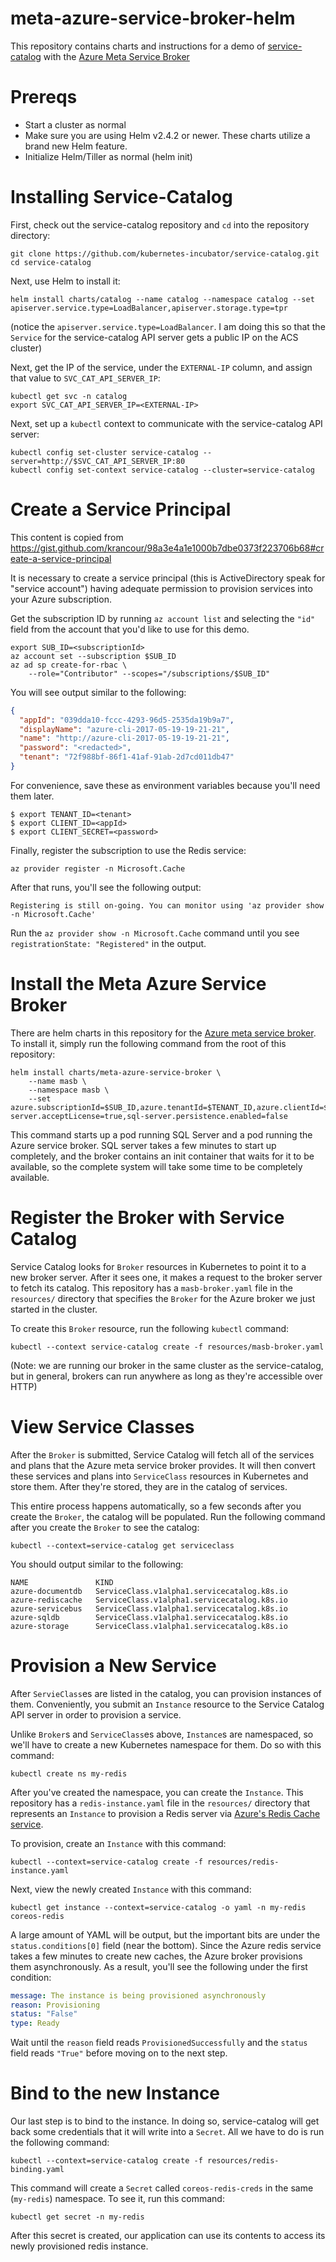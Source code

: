 # meta-azure-service-broker-helm

This repository contains charts and instructions for a demo of 
[service-catalog](https://github.com/kubernetes-incubator/service-catalog)
with the 
[Azure Meta Service Broker](https://github.com/Azure/meta-azure-service-broker)

# Prereqs

- Start a cluster as normal
- Make sure you are using Helm v2.4.2 or newer. These charts utilize a brand new Helm feature.
- Initialize Helm/Tiller as normal (helm init)

# Installing Service-Catalog

First, check out the service-catalog repository and `cd` into the repository directory:

```console
git clone https://github.com/kubernetes-incubator/service-catalog.git
cd service-catalog
```

Next, use Helm to install it:

```console
helm install charts/catalog --name catalog --namespace catalog --set apiserver.service.type=LoadBalancer,apiserver.storage.type=tpr
```

(notice the `apiserver.service.type=LoadBalancer`. I am doing this so that the `Service` for the service-catalog API server gets a public IP on the ACS cluster)

Next, get the IP of the service, under the `EXTERNAL-IP` column, and assign that value to `SVC_CAT_API_SERVER_IP`:

```console
kubectl get svc -n catalog
export SVC_CAT_API_SERVER_IP=<EXTERNAL-IP>
```

Next, set up a `kubectl` context to communicate with the service-catalog API server:

```console
kubectl config set-cluster service-catalog --server=http://$SVC_CAT_API_SERVER_IP:80
kubectl config set-context service-catalog --cluster=service-catalog
```

# Create a Service Principal


This content is copied from https://gist.github.com/krancour/98a3e4a1e1000b7dbe0373f223706b68#create-a-service-principal

It is necessary to create a service principal (this is ActiveDirectory speak for "service account") 
having adequate permission to provision services into your Azure subscription.

Get the subscription ID by running `az account list` and selecting the `"id"` field from the 
account that you'd like to use for this demo.

```console
export SUB_ID=<subscriptionId>
az account set --subscription $SUB_ID
az ad sp create-for-rbac \
    --role="Contributor" --scopes="/subscriptions/$SUB_ID"
```


You will see output similar to the following:


```json
{
  "appId": "039dda10-fccc-4293-96d5-2535da19b9a7",
  "displayName": "azure-cli-2017-05-19-19-21-21",
  "name": "http://azure-cli-2017-05-19-19-21-21",
  "password": "<redacted>",
  "tenant": "72f988bf-86f1-41af-91ab-2d7cd011db47"
}
```

For convenience, save these as environment variables because you'll need them later.

```console
$ export TENANT_ID=<tenant>
$ export CLIENT_ID=<appId>
$ export CLIENT_SECRET=<password>
```

Finally, register the subscription to use the Redis service:

```console
az provider register -n Microsoft.Cache
```

After that runs, you'll see the following output:

```console
Registering is still on-going. You can monitor using 'az provider show -n Microsoft.Cache'
```

Run the `az provider show -n Microsoft.Cache` command until you see 
`registrationState: "Registered"` in the output.

# Install the Meta Azure Service Broker

There are helm charts in this repository for the 
[Azure meta service broker](https://github.com/Azure/meta-azure-service-broker). To install it,
simply run the following command from the root of this repository:

```console
helm install charts/meta-azure-service-broker \
    --name masb \
    --namespace masb \
    --set azure.subscriptionId=$SUB_ID,azure.tenantId=$TENANT_ID,azure.clientId=$CLIENT_ID,azure.clientSecret=$CLIENT_SECRET,sql-server.acceptLicense=true,sql-server.persistence.enabled=false
```

This command starts up a pod running SQL Server and a pod running the Azure service broker. SQL 
server takes a few minutes to start up completely, and the broker contains an init container
that waits for it to be available, so the complete system will take some time to be completely
available.

# Register the Broker with Service Catalog

Service Catalog looks for `Broker` resources in Kubernetes to point it to a new broker server. After
it sees one, it makes a request to the broker server to fetch its catalog. This repository has a
`masb-broker.yaml` file in the `resources/` directory that specifies the `Broker` for the Azure 
broker we just started in the cluster.

To create this `Broker` resource, run the following `kubectl` command:

```console
kubectl --context service-catalog create -f resources/masb-broker.yaml
```

(Note: we are running our broker in the same cluster as the service-catalog, but in general, 
brokers can run anywhere as long as they're accessible over HTTP)

# View Service Classes

After the `Broker` is submitted, Service Catalog will fetch all of the services and plans
that the Azure meta service broker provides. It will then convert these services and plans
into `ServiceClass` resources in Kubernetes and store them. After they're stored, they are in the 
catalog of services.

This entire process happens automatically, so a few seconds after you create the `Broker`, the
catalog will be populated. Run the following command after you create the `Broker` to see the 
catalog:

```console
kubectl --context=service-catalog get serviceclass
```

You should output similar to the following:

```console
NAME               KIND
azure-documentdb   ServiceClass.v1alpha1.servicecatalog.k8s.io
azure-rediscache   ServiceClass.v1alpha1.servicecatalog.k8s.io
azure-servicebus   ServiceClass.v1alpha1.servicecatalog.k8s.io
azure-sqldb        ServiceClass.v1alpha1.servicecatalog.k8s.io
azure-storage      ServiceClass.v1alpha1.servicecatalog.k8s.io
```

# Provision a New Service

After `ServieClass`es are listed in the catalog, you can provision instances of them. Conveniently,
you submit an `Instance` resource to the Service Catalog API server in order to provision a service.

Unlike `Broker`s and `ServiceClass`es above, `Instance`s are namespaced, so we'll have to create
a new Kubernetes namespace for them. Do so with this command:

```console
kubectl create ns my-redis
```

After you've created the namespace, you can create the `Instance`. This repository has a 
`redis-instance.yaml` file in the `resources/` directory that represents an `Instance` to provision
a Redis server via [Azure's Redis Cache service](https://azure.microsoft.com/en-us/services/cache/).

To provision, create an `Instance` with this command:

```console
kubectl --context=service-catalog create -f resources/redis-instance.yaml
```

Next, view the newly created `Instance` with this command:

```console
kubectl get instance --context=service-catalog -o yaml -n my-redis coreos-redis
```

A large amount of YAML will be output, but the important bits are under the
`status.conditions[0]` field (near the bottom). Since the Azure redis service takes a few minutes
to create new caches, the Azure broker provisions them asynchronously. As a result, you'll see
the following under the first condition:

```yaml
message: The instance is being provisioned asynchronously
reason: Provisioning
status: "False"
type: Ready
```

Wait until the `reason` field reads `ProvisionedSuccessfully` and the `status` field
reads `"True"` before moving on to the next step.

# Bind to the new Instance

Our last step is to bind to the instance. In doing so, service-catalog will get back some
credentials that it will write into a `Secret`. All we have to do is run the following command:

```console
kubectl --context=service-catalog create -f resources/redis-binding.yaml
```

This command will create a `Secret` called `coreos-redis-creds` in the same (`my-redis`) namespace.
To see it, run this command:

```console
kubectl get secret -n my-redis
```

After this secret is created, our application can use its contents to access its newly provisioned
redis instance.
